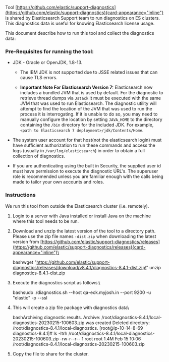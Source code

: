 Tool
[https://github.com/elastic/support-diagnostics](https://github.com/elastic/support-diagnostics){card-appearance="inline"}
is shared by Elasticsearch Support team to run diagnostics on ES
clusters. This diagnostics data is useful for knowing Elasticsearch
license usage.

This document describe how to run this tool and collect the diagnostics
data:

### Pre-Requisites for running the tool:

- JDK - Oracle or OpenJDK, 1.8-13.

  - The IBM JDK is not supported due to JSSE related issues that can
    cause TLS errors.

  - **Important Note For Elasticsearch Version 7:** Elasticsearch now
    includes a bundled JVM that is used by default. For the diagnostic
    to retrieve thread dumps via `Jstack` it must be executed with the
    same JVM that was used to run Elasticsearch. The diagnostic utility
    will attempt to find the location of the JVM that was used to run
    the process it is interrogating. If it is unable to do so, you may
    need to manually configure the location by setting `JAVA_HOME` to
    the directory containing the `/bin` directory for the included JDK.
    For example,
    `<path to Elasticsearch 7 deployment>/jdk/Contents/Home`.

- The system user account for that host(not the elasticsearch login)
  must have sufficient authorization to run these commands and access
  the logs (usually in `/var/log/elasticsearch`) in order to obtain a
  full collection of diagnostics.

- If you are authenticating using the built in Security, the supplied
  user id must have permission to execute the diagnostic URL\'s. The
  superuser role is recommended unless you are familiar enough with the
  calls being made to tailor your own accounts and roles.

### Instructions

We run this tool from outside the Elasticsearch cluster (i.e. remotely).

1.  Login to a server with Java installed or install Java on the machine
    where this tool needs to be run.

2.  Download and unzip the latest version of the tool to a directory
    path. Please use the zip file names `-dist.zip` when downloading the
    latest version from
    [https://github.com/elastic/support-diagnostics/releases](https://github.com/elastic/support-diagnostics/releases){card-appearance="inline"}\

    bashwget
    \"https://github.com/elastic/support-diagnostics/releases/download/v8.4.1/diagnostics-8.4.1-dist.zip\"
    unzip diagnostics-8.4.1-dist.zip

3.  Execute the diagnostics script as follows:\

    bashsudo ./diagnostics.sh \--host qa-eck.myjosh.in \--port 9200 -u
    \"elastic\" -p \--ssl

4.  This will create a zip file package with diagnostics data\

    bashArchiving diagnostic results. Archive:
    /root/diagnostics-8.4.1/local-diagnostics-20230215-100603.zip was
    created Deleted directory:
    /root/diagnostics-8.4.1/local-diagnostics. \[root@ip-10-14-8-69
    diagnostics-8.4.1\]# ls -ltrh
    /root/diagnostics-8.4.1/local-diagnostics-20230215-100603.zip
    -rw-r\--r\-- 1 root root 1.4M Feb 15 10:06
    /root/diagnostics-8.4.1/local-diagnostics-20230215-100603.zip

5.  Copy the file to share for the cluster.

